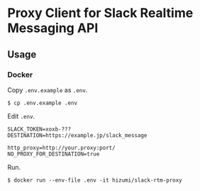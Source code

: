Proxy Client for Slack Realtime Messaging API
=====

## Usage

### Docker

Copy `.env.example` as `.env`.

```
$ cp .env.example .env
```

Edit `.env`.

```.env
SLACK_TOKEN=xoxb-???
DESTINATION=https://example.jp/slack_message

http_proxy=http://your.proxy:port/
NO_PROXY_FOR_DESTINATION=true
```

Run.

```
$ docker run --env-file .env -it hizumi/slack-rtm-proxy
```

